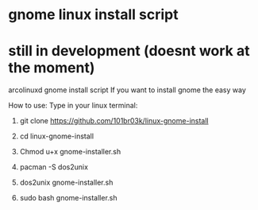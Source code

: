 # gnome linux install script
# still in development (doesnt work at the moment)
arcolinuxd gnome install script
If you want to install gnome the easy way

How to use:
Type in your linux terminal: 
1. git clone https://github.com/101br03k/linux-gnome-install

2. cd linux-gnome-install

3. Chmod u+x gnome-installer.sh
4. pacman -S dos2unix
5. dos2unix gnome-installer.sh
6. sudo bash gnome-installer.sh
